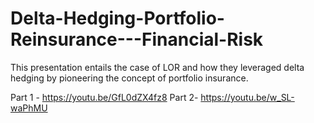 # Delta-Hedging-Portfolio-Reinsurance---Financial-Risk
This presentation entails the case of LOR and how they leveraged delta hedging by pioneering the concept of portfolio insurance.

Part 1 - https://youtu.be/GfL0dZX4fz8
Part 2- https://youtu.be/w_SL-waPhMU
